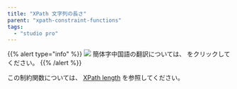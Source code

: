 ```yaml
---
title: "XPath 文字列の長さ"
parent: "xpath-constraint-functions"
tags:
  - "studio pro"
---
```


{{% alert type="info" %}}
<img src="attachments/chinese-translation/china.png" style="display: inline-block; margin: 0" /> 簡体字中国語の翻訳については、 [<unk> <unk> <unk>](https://cdn.mendix.tencent-cloud.com/documentation/refguide8/xpath-string-length.pdf) をクリックしてください。
{{% /alert %}}

この制約関数については、 [XPath length](xpath-length) を参照してください。
